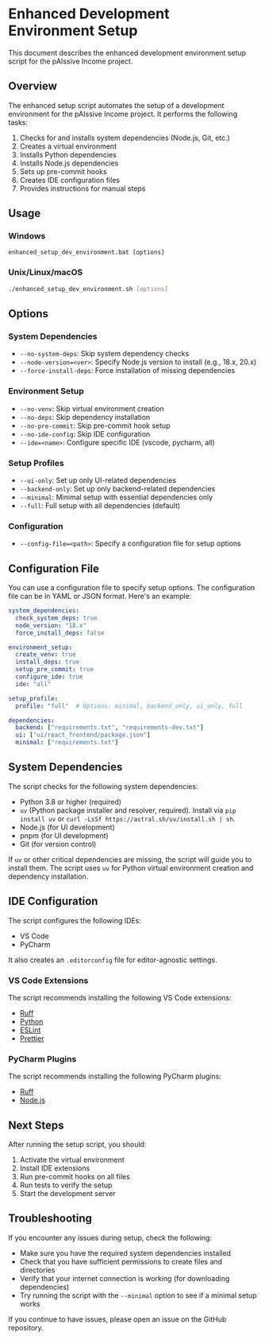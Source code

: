 # Enhanced Development Environment Setup

This document describes the enhanced development environment setup script for the pAIssive Income project.

## Overview

The enhanced setup script automates the setup of a development environment for the pAIssive Income project. It performs the following tasks:

1. Checks for and installs system dependencies (Node.js, Git, etc.)
2. Creates a virtual environment
3. Installs Python dependencies
4. Installs Node.js dependencies
5. Sets up pre-commit hooks
6. Creates IDE configuration files
7. Provides instructions for manual steps

## Usage

### Windows

```batch
enhanced_setup_dev_environment.bat [options]
```

### Unix/Linux/macOS

```bash
./enhanced_setup_dev_environment.sh [options]
```

## Options

### System Dependencies

- `--no-system-deps`: Skip system dependency checks
- `--node-version=<ver>`: Specify Node.js version to install (e.g., 18.x, 20.x)
- `--force-install-deps`: Force installation of missing dependencies

### Environment Setup

- `--no-venv`: Skip virtual environment creation
- `--no-deps`: Skip dependency installation
- `--no-pre-commit`: Skip pre-commit hook setup
- `--no-ide-config`: Skip IDE configuration
- `--ide=<name>`: Configure specific IDE (vscode, pycharm, all)

### Setup Profiles

- `--ui-only`: Set up only UI-related dependencies
- `--backend-only`: Set up only backend-related dependencies
- `--minimal`: Minimal setup with essential dependencies only
- `--full`: Full setup with all dependencies (default)

### Configuration

- `--config-file=<path>`: Specify a configuration file for setup options

## Configuration File

You can use a configuration file to specify setup options. The configuration file can be in YAML or JSON format. Here's an example:

```yaml
system_dependencies:
  check_system_deps: true
  node_version: "18.x"
  force_install_deps: false

environment_setup:
  create_venv: true
  install_deps: true
  setup_pre_commit: true
  configure_ide: true
  ide: "all"

setup_profile:
  profile: "full"  # Options: minimal, backend_only, ui_only, full

dependencies:
  backend: ["requirements.txt", "requirements-dev.txt"]
  ui: ["ui/react_frontend/package.json"]
  minimal: ["requirements.txt"]
```

## System Dependencies

The script checks for the following system dependencies:

- Python 3.8 or higher (required)
- `uv` (Python package installer and resolver, required). Install via `pip install uv` or `curl -LsSf https://astral.sh/uv/install.sh | sh`.
- Node.js (for UI development)
- pnpm (for UI development)
- Git (for version control)

If `uv` or other critical dependencies are missing, the script will guide you to install them. The script uses `uv` for Python virtual environment creation and dependency installation.

## IDE Configuration

The script configures the following IDEs:

- VS Code
- PyCharm

It also creates an `.editorconfig` file for editor-agnostic settings.

### VS Code Extensions

The script recommends installing the following VS Code extensions:

- [Ruff](https://marketplace.visualstudio.com/items?itemName=charliermarsh.ruff)
- [Python](https://marketplace.visualstudio.com/items?itemName=ms-python.python)
- [ESLint](https://marketplace.visualstudio.com/items?itemName=dbaeumer.vscode-eslint)
- [Prettier](https://marketplace.visualstudio.com/items?itemName=esbenp.prettier-vscode)

### PyCharm Plugins

The script recommends installing the following PyCharm plugins:

- [Ruff](https://plugins.jetbrains.com/plugin/20574-ruff)
- [Node.js](https://plugins.jetbrains.com/plugin/6098-node-js)

## Next Steps

After running the setup script, you should:

1. Activate the virtual environment
2. Install IDE extensions
3. Run pre-commit hooks on all files
4. Run tests to verify the setup
5. Start the development server

## Troubleshooting

If you encounter any issues during setup, check the following:

- Make sure you have the required system dependencies installed
- Check that you have sufficient permissions to create files and directories
- Verify that your internet connection is working (for downloading dependencies)
- Try running the script with the `--minimal` option to see if a minimal setup works

If you continue to have issues, please open an issue on the GitHub repository.
